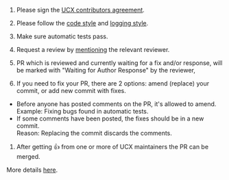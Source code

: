 
1. Please sign the [UCX contributors agreement](http://www.openucx.org/license).

1. Please follow the [code style](https://github.com/openucx/ucx/blob/master/docs/CodeStyle.md) and [logging style](https://github.com/openucx/ucx/blob/master/docs/LoggingStyle.md).

1. Make sure automatic tests pass.

1. Request a review by [mentioning](https://github.com/blog/821-mention-somebody-they-re-notified) the relevant reviewer.

1. PR which is reviewed and currently waiting for a fix and/or response, will be marked with "Waiting for Author Response" by the reviewer,

1. If you need to fix your PR, there are 2 options: amend (replace) your commit, or add new commit with fixes.  
  * Before anyone has posted comments on the PR, it's allowed to amend.  
    Example: Fixing bugs found in automatic tests.
  * If some comments have been posted, the fixes should be in a new commit.  
    Reason: Replacing the commit discards the comments.

1. After getting :+1: from one or more of UCX maintainers the PR can be merged.

More details [here](http://github.com/openucx/ucx/wiki/Guidance-for-contributors).
